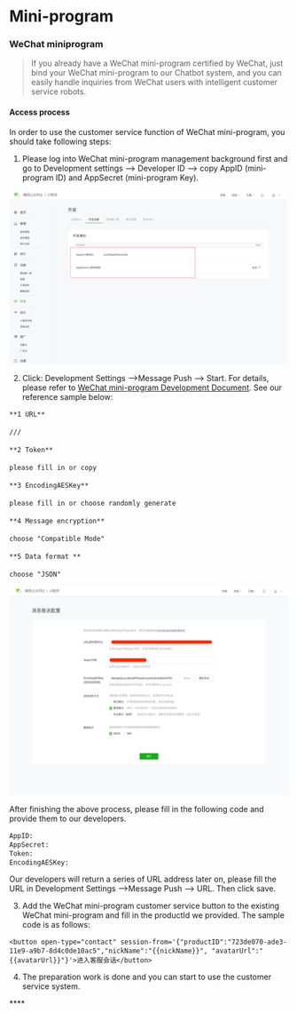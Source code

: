 # Mini-program

### WeChat miniprogram

> If you already have a WeChat mini-program certified by WeChat, just bind your WeChat mini-program to our Chatbot system, and you can easily handle inquiries from WeChat users with intelligent customer service robots.

#### Access process

In order to use the customer service function of WeChat mini-program, you should take following steps:

1. Please log into WeChat mini-program management background first and go to Development settings --&gt; Developer ID --&gt; copy AppID \(mini-program ID\) and AppSecret \(mini-program Key\).

![](../.gitbook/assets/screencapture-mp-weixin-qq-wxamp-devprofile-get-profile-2019-11-15-12_44_32.jpg)

2. Click: Development Settings --&gt;Message Push --&gt; Start. For details, please refer to [WeChat mini-program Development Document](https://developers.weixin.qq.com/miniprogram/dev/component/web-view.html?search-key=web). See our reference sample below:

```text
**1 URL**

///

**2 Token**

please fill in or copy

**3 EncodingAESKey**

please fill in or choose randomly generate

**4 Message encryption** 

choose "Compatible Mode"

**5 Data format **

choose "JSON"

```

![](../.gitbook/assets/screencapture-mp-weixin-qq-wxamp-devprofile-get-profile-2019-11-15-12_44_32%20%281%29.jpg)

After finishing the above process, please fill in the following code and provide them to our developers.

```text
AppID:
AppSecret:
Token:
EncodingAESKey:
```

Our developers will return a series of URL address later on, please fill the URL in  Development Settings --&gt;Message Push --&gt; URL. Then click save.

3. Add the WeChat mini-program customer service button to the existing WeChat mini-program and fill in the productId we provided. The sample code is as follows:

```text
<button open-type="contact" session-from='{"productID":"723de070-ade3-11e9-a9b7-8d4c0de10ac5","nickName":"{{nickName}}", "avatarUrl":"{{avatarUrl}}"}'>进入客服会话</button>
```

4. The preparation work is done and you can start to use the customer service system.

\*\*\*\*

